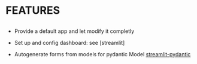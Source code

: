 # FEATURES

##

- Provide a default app and let modify it completly

- Set up and config dashboard: see [streamlit]

- Autogenerate forms from models for pydantic Model [streamlit-pydantic](https://github.com/LukasMasuch/streamlit-pydantic)